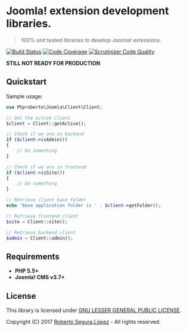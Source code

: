 # Joomla! extension development libraries.  

> 100% unit tested libraries to develop Joomla! extensions. 

[![Build Status](https://travis-ci.org/phproberto/joomla-common.svg?branch=master)](https://travis-ci.org/phproberto/joomla-common)
[![Code Coverage](https://scrutinizer-ci.com/g/phproberto/joomla-common/badges/coverage.png?b=master)](https://scrutinizer-ci.com/g/phproberto/joomla-common/?branch=master)
[![Scrutinizer Code Quality](https://scrutinizer-ci.com/g/phproberto/joomla-common/badges/quality-score.png?b=master)](https://scrutinizer-ci.com/g/phproberto/joomla-common/?branch=master)

**STILL NOT READY FOR PRODUCTION**

## Quickstart

Sample usage:

```php
use Phproberto\Joomla\Client\Client;

// Get the active client
$client = Client::getActive();

// Check if we are in backend
if ($client->isAdmin())
{
	// Do something
}

// Check if we are in frontend
if ($client->isSite())
{
	// Do something
}

// Retrieve client base folder
echo 'Base application folder is ' . $client->getFolder();

// Retrieve frontend client
$site = Client::site();

// Retrieve backend client
$admin = Client::admin();
```

## Requirements

* **PHP 5.5+**
* **Joomla! CMS v3.7+**

## License

This library is licensed under [GNU LESSER GENERAL PUBLIC LICENSE](./LICENSE).  

Copyright (C) 2017 [Roberto Segura López](http://phproberto.com) - All rights reserved.  
